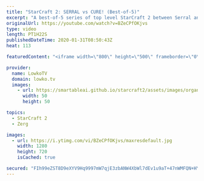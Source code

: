 ```yaml
---
title: "StarCraft 2: SERRAL vs CURE! (Best-of-5)"
excerpt: "A best-of-5 series of top level StarCraft 2 between Serral and Cure, the current number 1 and 2 on Aligulac. While Serral is clearly the more accomplished of the two, Cure does a great job playing both Terran Mech and Terran Bio. Serral focuses primarily on Zerglings, Banelings and Hydralisks, but mixes"
originalUrl: https://youtube.com/watch?v=BZeCPfOKjvs
type: video
length: PT1H22S
publishedDateTime: 2020-01-31T08:50:43Z
heat: 113

featuredContent: "<iframe width=\"800\" height=\"500\" frameborder=\"0\" src=\"https://www.youtube.com/embed/BZeCPfOKjvs\" allow=\"accelerometer; autoplay; encrypted-media; gyroscope; picture-in-picture\" allowfullscreen></iframe>"

provider:
  name: LowkoTV
  domain: lowko.tv
  images:
    - url: https://smartableai.github.io/starcraft2/assets/images/organizations/lowko.tv-50x50.jpg
      width: 50
      height: 50

topics:
  - StarCraft 2
  - Zerg

images:
  - url: https://i.ytimg.com/vi/BZeCPfOKjvs/maxresdefault.jpg
    width: 1280
    height: 720
    isCached: true

secured: "FIh99eZST8D9eXYV9Hq9997mW7qjE3zbANW4XbWl7dEv1u9aT+47nWMFQN+HYPsIbCWmtq+CwnlyMR+MG50lGuJFfj8v/ZrjGYd6RE2Jt02vN/FnW9HMR64iuulHbUXghoGYOadnv1s1FoGiw3W45pDj/KuBiOiaRcX9BEudbR0zFdNrx7olsU2REal2AQjdOGGHTTZ6XpAdCLdVOjsgymXpCRQ3zkNEqu+m1sgVbjvaNAdb1E3YbVc5DxtA30f/A9k+X5pLDLjbNBWLJA6PVl3WsPCMGn5kC31Ero+jCw/DaGoEpkoHwDTKM9cLzX639DrGAO2cZ1jp3fgBC9sApqQpsTKLKgfOPP+jaAXxUFh66yEUKWu8xL/cDmL93ukrtlzdyxj5j0CS7k/7AC/SiQ==;EFBsKlXqLo9+2tUm7mB2Wg=="
---
```


